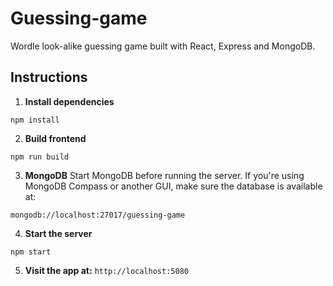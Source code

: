 # Guessing-game

Wordle look-alike guessing game built with React, Express and MongoDB.

## Instructions

1. **Install dependencies**

```
npm install
```

2. **Build frontend**

```
npm run build
```

3. **MongoDB**
   Start MongoDB before running the server.
   If you're using MongoDB Compass or another GUI, make sure the database is available at:

```
mongodb://localhost:27017/guessing-game
```

4. **Start the server**

```
npm start
```

5. **Visit the app at:** `http://localhost:5080`
